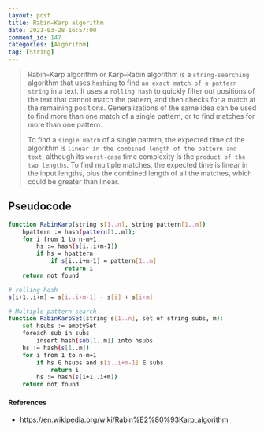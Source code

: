```yaml
---
layout: post
title: Rabin–Karp algorithm
date: 2021-03-28 16:57:00
comment_id: 147
categories: [Algorithm]
tag: [String]
---
```


> Rabin–Karp algorithm or Karp–Rabin algorithm is a `string-searching` algorithm that uses `hashing` to find `an exact match of a pattern string` in a text. It uses a `rolling hash` to quickly filter out positions of the text that cannot match the pattern, and then checks for a match at the remaining positions. Generalizations of the same idea can be used to find more than one match of a single pattern, or to find matches for more than one pattern.
>
> To find a `single match` of a single pattern, the expected time of the algorithm is `linear in the combined length of the pattern and text`, although its `worst-case` time complexity is the `product of the two lengths`. To find multiple matches, the expected time is linear in the input lengths, plus the combined length of all the matches, which could be greater than linear.

## Pseudocode

```sh
function RabinKarp(string s[1..n], string pattern[1..m])
    hpattern := hash(pattern[1..m]);
    for i from 1 to n-m+1
        hs := hash(s[i..i+m-1])
        if hs = hpattern
            if s[i..i+m-1] = pattern[1..m]
                return i
    return not found

# rolling hash
s[i+1..i+m] = s[i..i+m-1] - s[i] + s[i+m]

# Multiple pattern search
function RabinKarpSet(string s[1..n], set of string subs, m):
    set hsubs := emptySet
    foreach sub in subs
        insert hash(sub[1..m]) into hsubs
    hs := hash(s[1..m])
    for i from 1 to n-m+1
        if hs ∈ hsubs and s[i..i+m-1] ∈ subs
            return i
        hs := hash(s[i+1..i+m])
    return not found
```

#### References

- <https://en.wikipedia.org/wiki/Rabin%E2%80%93Karp_algorithm>
